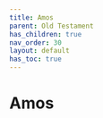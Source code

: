 ```yaml
---
title: Amos
parent: Old Testament
has_children: true
nav_order: 30
layout: default
has_toc: true
---
```


# Amos
